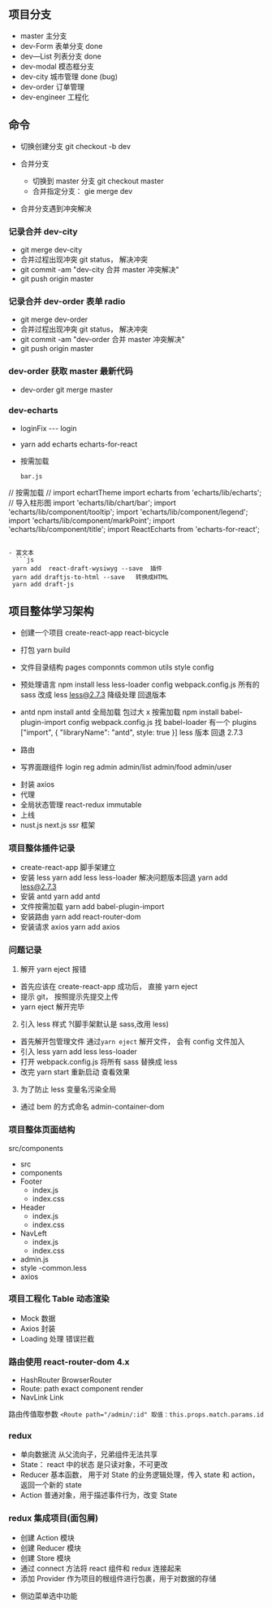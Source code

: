 ## 项目分支

- master 主分支
- dev-Form 表单分支 done
- dev—List 列表分支 done
- dev-modal 模态框分支
- dev-city 城市管理 done (bug)
- dev-order 订单管理
- dev-engineer 工程化

## 命令

- 切换创建分支 git checkout -b dev
- 合并分支

  - 切换到 master 分支 git checkout master
  - 合并指定分支： gie merge dev

- 合并分支遇到冲突解决

### 记录合并 dev-city

- git merge dev-city
- 合并过程出现冲突 git status， 解决冲突
- git commit -am "dev-city 合并 master 冲突解决"
- git push origin master

### 记录合并 dev-order 表单 radio

- git merge dev-order
- 合并过程出现冲突 git status， 解决冲突
- git commit -am "dev-order 合并 master 冲突解决"
- git push origin master

### dev-order 获取 master 最新代码

- dev-order git merge master

### dev-echarts

- loginFix --- login
- yarn add echarts echarts-for-react

- 按需加载

  ```react
  bar.js
  ```

// 按需加载 // import echartTheme import echarts from 'echarts/lib/echarts'; // 导入柱形图 import 'echarts/lib/chart/bar'; import 'echarts/lib/component/tooltip'; import 'echarts/lib/component/legend'; import 'echarts/lib/component/markPoint'; import 'echarts/lib/component/title'; import ReactEcharts from 'echarts-for-react';

````

- 富文本
  ```js
 yarn add  react-draft-wysiwyg --save  插件
 yarn add draftjs-to-html --save   转换成HTML
 yarn add draft-js
````

## 项目整体学习架构

- 创建一个项目 create-react-app react-bicycle
- 打包 yarn build
- 文件目录结构 pages componnts common utils style config
- 预处理语言 npm install less less-loader config webpack.config.js 所有的 sass 改成 less less@2.7.3 降级处理 回退版本

- antd npm install antd 全局加载 包过大 x 按需加载 npm install babel-plugin-import config webpack.config.js 找 babel-loader 有一个 plugins ["import", { "libraryName": "antd", style: true }] less 版本 回退 2.7.3
- 路由
- 写界面跟组件 login reg admin admin/list admin/food admin/user

* 封装 axios
* 代理
* 全局状态管理 react-redux immutable
* 上线
* nust.js next.js ssr 框架

### 项目整体插件记录

- create-react-app 脚手架建立
- 安装 less yarn add less less-loader 解决问题版本回退 yarn add less@2.7.3
- 安装 antd yarn add antd
- 文件按需加载 yarn add babel-plugin-import
- 安装路由 yarn add react-router-dom
- 安装请求 axios yarn add axios

### 问题记录

1. 解开 yarn eject 报错

- 首先应该在 create-react-app 成功后， 直接 yarn eject
- 提示 git， 按照提示先提交上传
- yarn eject 解开完毕

2. 引入 less 样式 ?(脚手架默认是 sass,改用 less)

- 首先解开包管理文件 通过`yarn eject` 解开文件， 会有 config 文件加入
- 引入 less yarn add less less-loader
- 打开 webpack.config.js 将所有 sass 替换成 less
- 改完 yarn start 重新启动 查看效果

3.  为了防止 less 变量名污染全局

- 通过 bem 的方式命名 admin-container-dom

### 项目整体页面结构

src/components

- src
- components
- Footer
  - index.js
  - index.css
- Header
  - index.js
  - index.css
- NavLeft
  - index.js
  - index.css
- admin.js
- style -common.less
- axios

### 项目工程化 Table 动态渲染

- Mock 数据
- Axios 封装
- Loading 处理 错误拦截

### 路由使用 react-router-dom 4.x

- HashRouter BrowserRouter
- Route: path exact component render
- NavLink Link

路由传值取参数 `<Route path="/admin/:id" 取值：this.props.match.params.id`

### redux

- 单向数据流 从父流向子，兄弟组件无法共享
- State： react 中的状态 是只读对象，不可更改
- Reducer 基本函数， 用于对 State 的业务逻辑处理，传入 state 和 action， 返回一个新的 state
- Action 普通对象，用于描述事件行为，改变 State

### redux 集成项目(面包屑)

- 创建 Action 模块
- 创建 Reducer 模块
- 创建 Store 模块
- 通过 connect 方法将 react 组件和 redux 连接起来
- 添加 Provider 作为项目的根组件进行包裹，用于对数据的存储

* 侧边菜单选中功能

```

```
